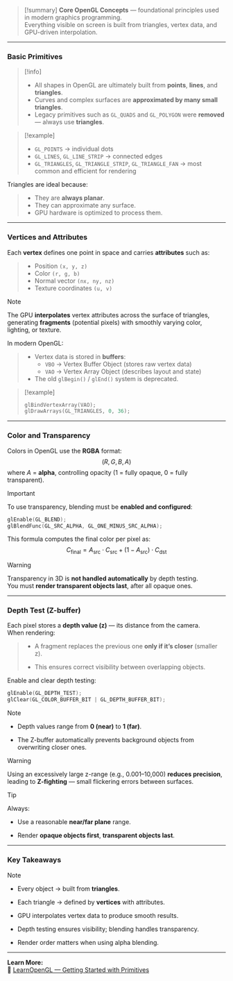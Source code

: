 
> [!summary]
**Core OpenGL Concepts** — foundational principles used in modern graphics programming.  
Everything visible on screen is built from triangles, vertex data, and GPU-driven interpolation.

---

### Basic Primitives

> [!info]
> - All shapes in OpenGL are ultimately built from **points**, **lines**, and **triangles**.  
> - Curves and complex surfaces are **approximated by many small triangles**.  
> - Legacy primitives such as `GL_QUADS` and `GL_POLYGON` were **removed** — always use **triangles**.

> [!example]
> - `GL_POINTS` → individual dots  
> - `GL_LINES`, `GL_LINE_STRIP` → connected edges  
> - `GL_TRIANGLES`, `GL_TRIANGLE_STRIP`, `GL_TRIANGLE_FAN` → most common and efficient for rendering

Triangles are ideal because:
> - They are **always planar**.  
> - They can approximate any surface.  
> - GPU hardware is optimized to process them.

---

### Vertices and Attributes

Each **vertex** defines one point in space and carries **attributes** such as:
> - Position `(x, y, z)`  
> - Color `(r, g, b)`  
> - Normal vector `(nx, ny, nz)`  
> - Texture coordinates `(u, v)`

> [!note]
> The GPU **interpolates** vertex attributes across the surface of triangles, generating **fragments** (potential pixels) with smoothly varying color, lighting, or texture.

In modern OpenGL:
> - Vertex data is stored in **buffers**:  
>   - `VBO` → Vertex Buffer Object (stores raw vertex data)  
>   - `VAO` → Vertex Array Object (describes layout and state)  
> - The old `glBegin()` / `glEnd()` system is deprecated.

> [!example]
> ```c
> glBindVertexArray(VAO);
> glDrawArrays(GL_TRIANGLES, 0, 36);
> ```

---

### Color and Transparency

Colors in OpenGL use the **RGBA** format:
$$
(R, G, B, A)
$$
where $A$ = **alpha**, controlling opacity (1 = fully opaque, 0 = fully transparent).

> [!important]
> To use transparency, blending must be **enabled and configured**:

```c
glEnable(GL_BLEND);
glBlendFunc(GL_SRC_ALPHA, GL_ONE_MINUS_SRC_ALPHA);
````

This formula computes the final color per pixel as:  
$$  
C_{\text{final}} = A_{\text{src}} \cdot C_{\text{src}} + (1 - A_{\text{src}}) \cdot C_{\text{dst}}  
$$

> [!warning]  
> Transparency in 3D is **not handled automatically** by depth testing.  
> You must **render transparent objects last**, after all opaque ones.

---

### Depth Test (Z-buffer)

Each pixel stores a **depth value (z)** — its distance from the camera.  
When rendering:

> - A fragment replaces the previous one **only if it’s closer** (smaller z).
>     
> - This ensures correct visibility between overlapping objects.
>     

Enable and clear depth testing:

```c
glEnable(GL_DEPTH_TEST);
glClear(GL_COLOR_BUFFER_BIT | GL_DEPTH_BUFFER_BIT);
```

> [!note]
> 
> - Depth values range from **0 (near)** to **1 (far)**.
>     
> - The Z-buffer automatically prevents background objects from overwriting closer ones.
>     

> [!warning]  
> Using an excessively large z-range (e.g., 0.001–10,000) **reduces precision**, leading to **Z-fighting** — small flickering errors between surfaces.

> [!tip]  
> Always:
> 
> - Use a reasonable **near/far plane** range.
>     
> - Render **opaque objects first**, **transparent objects last**.
>     

---

### Key Takeaways

> [!note]
> 
> - Every object → built from **triangles**.
>     
> - Each triangle → defined by **vertices** with attributes.
>     
> - GPU interpolates vertex data to produce smooth results.
>     
> - Depth testing ensures visibility; blending handles transparency.
>     
> - Render order matters when using alpha blending.
>     

---

**Learn More:**  
📘 [LearnOpenGL — Getting Started with Primitives](https://learnopengl.com/)
